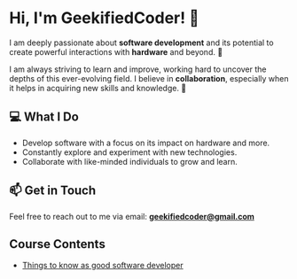 # Hi, I'm GeekifiedCoder! 👋

I am deeply passionate about **software development** and its potential to create powerful interactions with **hardware** and beyond. 🚀 

I am always striving to learn and improve, working hard to uncover the depths of this ever-evolving field. I believe in **collaboration**, especially when it helps in acquiring new skills and knowledge. 🤝

## 💻 What I Do
- Develop software with a focus on its impact on hardware and more.
- Constantly explore and experiment with new technologies.
- Collaborate with like-minded individuals to grow and learn.

## 📫 Get in Touch
Feel free to reach out to me via email:
**[geekifiedcoder@gmail.com](mailto:geekifiedcoder@gmail.com)**

## Course Contents
- [Things to know as good software developer](https://github.com/geekifiedCoder/Things-to-know-as-good-software-developer)

<!---
geekifiedCoder/geekifiedCoder is a ✨ special ✨ repository because its `README.md` (this file) appears on your GitHub profile.
You can click the Preview link to take a look at your changes.
--->

